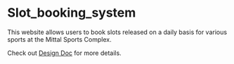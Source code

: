 # Slot_booking_system
This website allows users to book slots released on a daily basis for various sports at the Mittal Sports Complex.

Check out [Design Doc](../Design_Doc.pdf) for more details.
